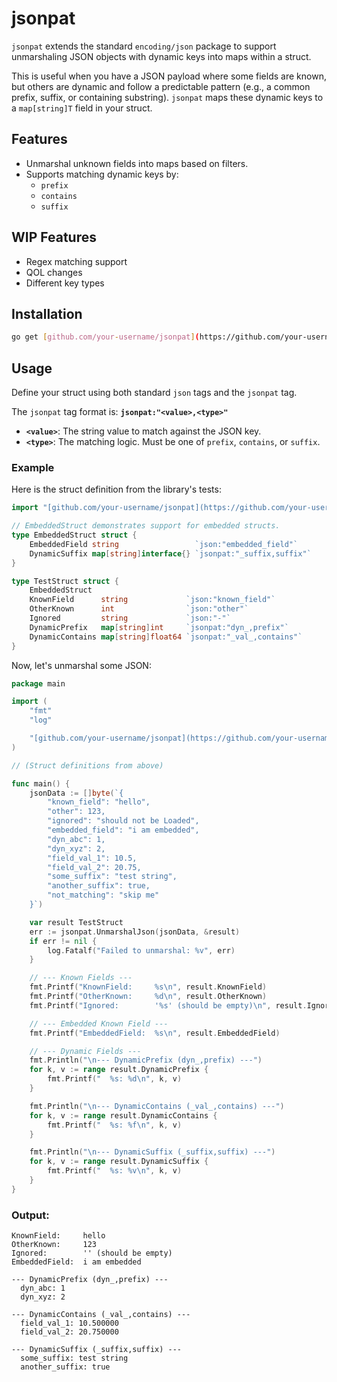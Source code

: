 # jsonpat

`jsonpat` extends the standard `encoding/json` package to support unmarshaling JSON objects with dynamic keys into maps within a struct.

This is useful when you have a JSON payload where some fields are known, but others are dynamic and follow a predictable pattern (e.g., a common prefix, suffix, or containing substring). `jsonpat` maps these dynamic keys to a `map[string]T` field in your struct.

## Features

- Unmarshal unknown fields into maps based on filters.
- Supports matching dynamic keys by:
  - `prefix`
  - `contains`
  - `suffix`

## WIP Features

- Regex matching support
- QOL changes
- Different key types

## Installation

```sh
go get [github.com/your-username/jsonpat](https://github.com/your-username/jsonpat)
```

## Usage

Define your struct using both standard `json` tags and the `jsonpat` tag.

The `jsonpat` tag format is:
**`jsonpat:"<value>,<type>"`**

-   **`<value>`**: The string value to match against the JSON key.
-   **`<type>`**: The matching logic. Must be one of `prefix`, `contains`, or `suffix`.

### Example

Here is the struct definition from the library's tests:

```go
import "[github.com/your-username/jsonpat](https://github.com/your-username/jsonpat)"

// EmbeddedStruct demonstrates support for embedded structs.
type EmbeddedStruct struct {
	EmbeddedField string                 `json:"embedded_field"`
	DynamicSuffix map[string]interface{} `jsonpat:"_suffix,suffix"`
}

type TestStruct struct {
	EmbeddedStruct
	KnownField      string             `json:"known_field"`
	OtherKnown      int                `json:"other"`
	Ignored         string             `json:"-"`
	DynamicPrefix   map[string]int     `jsonpat:"dyn_,prefix"`
	DynamicContains map[string]float64 `jsonpat:"_val_,contains"`
}
```

Now, let's unmarshal some JSON:

```go
package main

import (
	"fmt"
	"log"

	"[github.com/your-username/jsonpat](https://github.com/your-username/jsonpat)"
)

// (Struct definitions from above)

func main() {
	jsonData := []byte(`{
		"known_field": "hello",
		"other": 123,
		"ignored": "should not be Loaded",
		"embedded_field": "i am embedded",
		"dyn_abc": 1,
		"dyn_xyz": 2,
		"field_val_1": 10.5,
		"field_val_2": 20.75,
		"some_suffix": "test string",
		"another_suffix": true,
		"not_matching": "skip me"
	}`)

	var result TestStruct
	err := jsonpat.UnmarshalJson(jsonData, &result)
	if err != nil {
		log.Fatalf("Failed to unmarshal: %v", err)
	}

	// --- Known Fields ---
	fmt.Printf("KnownField:     %s\n", result.KnownField)
	fmt.Printf("OtherKnown:     %d\n", result.OtherKnown)
	fmt.Printf("Ignored:        '%s' (should be empty)\n", result.Ignored)

	// --- Embedded Known Field ---
	fmt.Printf("EmbeddedField:  %s\n", result.EmbeddedField)

	// --- Dynamic Fields ---
	fmt.Println("\n--- DynamicPrefix (dyn_,prefix) ---")
	for k, v := range result.DynamicPrefix {
		fmt.Printf("  %s: %d\n", k, v)
	}

	fmt.Println("\n--- DynamicContains (_val_,contains) ---")
	for k, v := range result.DynamicContains {
		fmt.Printf("  %s: %f\n", k, v)
	}

	fmt.Println("\n--- DynamicSuffix (_suffix,suffix) ---")
	for k, v := range result.DynamicSuffix {
		fmt.Printf("  %s: %v\n", k, v)
	}
}
```

### Output:

```
KnownField:     hello
OtherKnown:     123
Ignored:        '' (should be empty)
EmbeddedField:  i am embedded

--- DynamicPrefix (dyn_,prefix) ---
  dyn_abc: 1
  dyn_xyz: 2

--- DynamicContains (_val_,contains) ---
  field_val_1: 10.500000
  field_val_2: 20.750000

--- DynamicSuffix (_suffix,suffix) ---
  some_suffix: test string
  another_suffix: true
```
